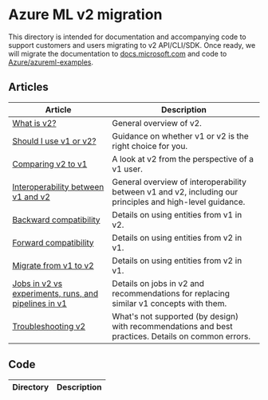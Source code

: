 # Azure ML v2 migration

This directory is intended for documentation and accompanying code to support customers and users migrating to v2 API/CLI/SDK. Once ready, we will migrate the documentation to [docs.microsoft.com](https://docs.microsoft.com/azure/machine-learning) and code to [Azure/azureml-examples](https://github.com/Azure/azureml-examples).

## Articles

|Article|Description|
|---|---|
|[What is v2?](what-is-v2.md)|General overview of v2.|
|[Should I use v1 or v2?](v1-or-v2.md)|Guidance on whether v1 or v2 is the right choice for you.|
|[Comparing v2 to v1](compare-v2-to-v1.md)|A look at v2 from the perspective of a v1 user.|
|[Interoperability between v1 and v2](v2-v1-interoperability.md)|General overview of interoperability between v1 and v2, including our principles and high-level guidance.|
|[Backward compatibility](v2-v1-backward-compat.md)|Details on using entities from v1 in v2.|
|[Forward compatibility](v2-v1-forward-compat.md)|Details on using entities from v2 in v1.|
|[Migrate from v1 to v2](v2-v1-forward-compat.md)|Details on using entities from v2 in v1.|
|[Jobs in v2 vs experiments, runs, and pipelines in v1](v2-jobs-vs-v1.md)|Details on jobs in v2 and recommendations for replacing similar v1 concepts with them.|
|[Troubleshooting v2](troubleshooting-v2.md)|What's not supported (by design) with recommendations and best practices. Details on common errors.|

## Code

|Directory|Description|
|---|---|
